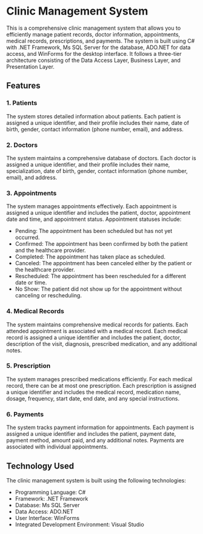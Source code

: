 # Clinic Management System

This is a comprehensive clinic management system that allows you to efficiently manage patient records, doctor information, appointments, medical records, prescriptions, and payments. The system is built using C# with .NET Framework, Ms SQL Server for the database, ADO.NET for data access, and WinForms for the desktop interface. It follows a three-tier architecture consisting of the Data Access Layer, Business Layer, and Presentation Layer.

## Features

### 1. Patients

The system stores detailed information about patients. Each patient is assigned a unique identifier, and their profile includes their name, date of birth, gender, contact information (phone number, email), and address.

### 2. Doctors

The system maintains a comprehensive database of doctors. Each doctor is assigned a unique identifier, and their profile includes their name, specialization, date of birth, gender, contact information (phone number, email), and address.

### 3. Appointments

The system manages appointments effectively. Each appointment is assigned a unique identifier and includes the patient, doctor, appointment date and time, and appointment status. Appointment statuses include:
- Pending: The appointment has been scheduled but has not yet occurred.
- Confirmed: The appointment has been confirmed by both the patient and the healthcare provider.
- Completed: The appointment has taken place as scheduled.
- Canceled: The appointment has been canceled either by the patient or the healthcare provider.
- Rescheduled: The appointment has been rescheduled for a different date or time.
- No Show: The patient did not show up for the appointment without canceling or rescheduling.

### 4. Medical Records

The system maintains comprehensive medical records for patients. Each attended appointment is associated with a medical record. Each medical record is assigned a unique identifier and includes the patient, doctor, description of the visit, diagnosis, prescribed medication, and any additional notes.

### 5. Prescription

The system manages prescribed medications efficiently. For each medical record, there can be at most one prescription. Each prescription is assigned a unique identifier and includes the medical record, medication name, dosage, frequency, start date, end date, and any special instructions.

### 6. Payments

The system tracks payment information for appointments. Each payment is assigned a unique identifier and includes the patient, payment date, payment method, amount paid, and any additional notes. Payments are associated with individual appointments.

## Technology Used

The clinic management system is built using the following technologies:
- Programming Language: C#
- Framework: .NET Framework
- Database: Ms SQL Server
- Data Access: ADO.NET
- User Interface: WinForms
- Integrated Development Environment: Visual Studio
